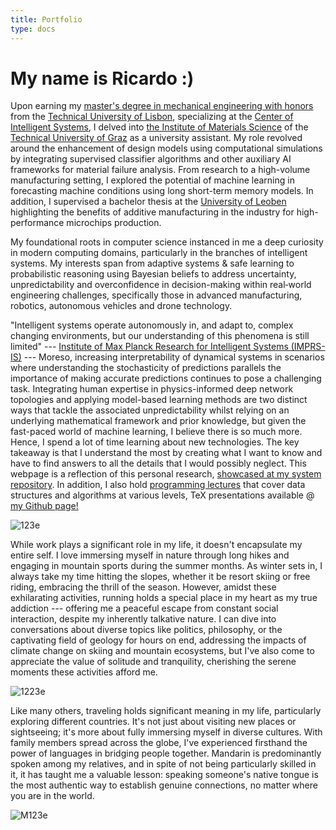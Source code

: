 ```yaml
---
title: Portfolio
type: docs
---
```


# **My name is Ricardo :)**

Upon earning my [master's degree in mechanical engineering with honors](https://fenix.tecnico.ulisboa.pt/cursos/memec/dissertacao/1128253548922394) from the [Technical University of Lisbon](https://tecnico.ulisboa.pt/en/), specializing at the [Center of Intelligent Systems](https://csi.idmec.tecnico.ulisboa.pt/), I delved into [the Institute of Materials Science](https://www.tugraz.at/institute/imat/home) of the [Technical University of Graz](https://www.tugraz.at/en/home) as a university assistant. My role revolved around the enhancement of design models using computational simulations by integrating supervised classifier algorithms and other auxiliary AI frameworks for material failure analysis. From research to a high-volume manufacturing setting, I explored the potential of machine learning in forecasting machine conditions using long short-term memory models. In addition, I supervised a bachelor thesis at the [University of Leoben](https://www.unileoben.ac.at/en/) highlighting the benefits of additive manufacturing in the industry for high-performance microchips production.

My foundational roots in computer science instanced in me a deep curiosity in modern computing domains, particularly in the branches of intelligent systems. My interests span from adaptive systems & safe learning to probabilistic reasoning using Bayesian beliefs to address uncertainty, unpredictability and overconfidence in decision-making within real‑world engineering challenges, specifically those in advanced manufacturing, robotics, autonomous vehicles and drone technology.

"Intelligent systems operate autonomously in, and adapt to, complex changing environments, but our understanding of this phenomena is still limited" --- [Institute of Max Planck Research for Intelligent Systems (IMPRS-IS)](https://imprs.is.mpg.de/) --- Moreso, increasing interpretability of dynamical systems in scenarios where understanding the stochasticity of predictions parallels the importance of making accurate predictions continues to pose a challenging task. Integrating human expertise in physics-informed deep network topologies and applying model-based learning methods are two distinct ways that tackle the associated unpredictability whilst relying on an underlying mathematical framework and prior knowledge, but given the fast-paced world of machine learning, I believe there is so much more. Hence, I spend a lot of time learning about new technologies. The key takeaway is that I understand the most by creating what I want to know and have to find answers to all the details that I would possibly neglect. This webpage is a reflection of this personal research, [showcased at my system repository](https://ricardochin.com/docs/code/). In addition, I also hold [programming lectures](https://ricardochin.com/docs/lectures/) that cover data structures and algorithms at various levels, TeX presentations available @ [my Github page!](https://github.com/roaked/programming-lectures)

![123e](https://live.staticflickr.com/65535/53351935583_2203c22f2f_c.jpg)

While work plays a significant role in my life, it doesn't encapsulate my entire self. I love immersing myself in nature through long hikes and engaging in mountain sports during the summer months. As winter sets in, I always take my time hitting the slopes, whether it be resort skiing or free riding, embracing the thrill of the season. However, amidst these exhilarating activities, running holds a special place in my heart as my true addiction  --- offering me a peaceful escape from constant social interaction, despite my inherently talkative nature. I can dive into conversations about diverse topics like politics, philosophy, or the captivating field of geology for hours on end, addressing the impacts of climate change on skiing and mountain ecosystems, but I've also come to appreciate the value of solitude and tranquility, cherishing the serene moments these activities afford me.

![1223e](https://live.staticflickr.com/65535/53508758200_1562f1d34e_c.jpg)

Like many others, traveling holds significant meaning in my life, particularly exploring different countries.  It's not just about visiting new places or sightseeing; it's more about fully immersing myself in diverse cultures. With family members spread across the globe, I've experienced firsthand the power of languages in bridging people together. Mandarin is predominantly spoken among my relatives, and in spite of not being particularly skilled in it, it has taught me a valuable lesson: speaking someone's native tongue is the most authentic way to establish genuine connections, no matter where you are in the world.

![M123e](https://live.staticflickr.com/65535/53343069030_6d4e5837cd_c.jpg)


